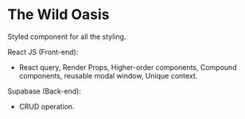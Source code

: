 # The Wild Oasis

Styled component for all the styling.
 
React JS (Front-end):
 - React query, Render Props, Higher-order components, Compound components, reusable modal window, Unique context.


Supabase (Back-end):
  - CRUD operation.

